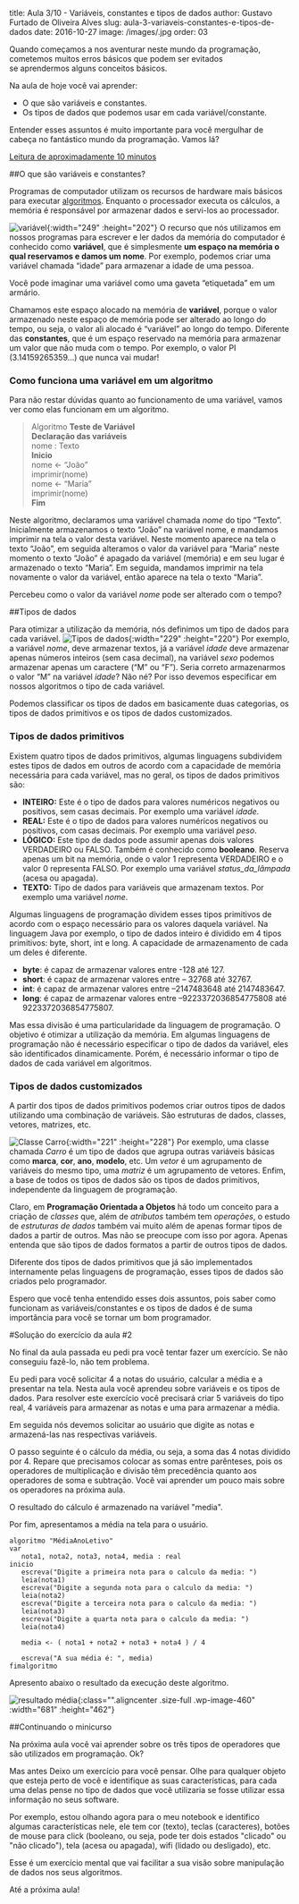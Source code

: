 title: Aula 3/10 - Variáveis, constantes e tipos de dados
author: Gustavo Furtado de Oliveira Alves
slug: aula-3-variaveis-constantes-e-tipos-de-dados
date: 2016-10-27
image: /images/.jpg
order: 03

Quando começamos a nos aventurar neste mundo da programação, cometemos
muitos erros básicos que podem ser evitados se aprendermos alguns
conceitos básicos.

Na aula de hoje você vai aprender:

-   O que são variáveis e constantes.
-   Os tipos de dados que podemos usar em cada variável/constante.

Entender esses assuntos é muito importante para você mergulhar de cabeça
no fantástico mundo da programação. Vamos lá?

<u>Leitura de aproximadamente 10 minutos</u>

##O que são variáveis e constantes?

Programas de computador utilizam os recursos de hardware mais básicos
para executar
[algoritmos](http://www.dicasdeprogramacao.com.br/o-que-e-algoritmo/).
Enquanto o processador executa os cálculos, a memória é responsável por
armazenar dados e servi-los ao processador.

![variável](/images/variável.jpg){:width="249" :height="202"}
O recurso que nós utilizamos em nossos programas para
escrever e ler dados da memória do computador é conhecido como
**variável**, que é simplesmente **um espaço na memória o qual
reservamos e damos um nome**. Por exemplo, podemos criar uma variável
chamada “idade” para armazenar a idade de uma pessoa.

Você pode imaginar uma variável como uma gaveta “etiquetada” em um
armário.

Chamamos este espaço alocado na memória de **variável**, porque o valor
armazenado neste espaço de memória pode ser alterado ao longo do tempo,
ou seja, o valor ali alocado é “variável” ao longo do tempo. Diferente
das **constantes**, que é um espaço reservado na memória para armazenar
um valor que não muda com o tempo. Por exemplo, o valor PI
(3.14159265359…) que nunca vai mudar!

### Como funciona uma variável em um algoritmo

Para não restar dúvidas quanto ao funcionamento de uma variável, vamos
ver como elas funcionam em um algoritmo.

> Algoritmo **Teste de Variável\
> Declaração das variáveis**\
> nome : Texto\
> **Inicio**\
> nome &lt;- “João”\
> imprimir(nome)\
> nome &lt;- “Maria”\
> imprimir(nome)\
> **Fim**

Neste algoritmo, declaramos uma variável chamada *nome* do tipo “Texto”.
Inicialmente armazenamos o texto “João” na variável nome, e mandamos
imprimir na tela o valor desta variável. Neste momento aparece na tela o
texto “João”, em seguida alteramos o valor da variável para “Maria”
neste momento o texto “João” é apagado da variável (memória) e em seu
lugar é armazenado o texto “Maria”. Em seguida, mandamos imprimir na
tela novamente o valor da variável, então aparece na tela o texto
“Maria”.

Percebeu como o valor da variável *nome* pode ser alterado com o tempo?

##Tipos de dados

Para otimizar a utilização da memória, nós definimos um tipo de dados
para cada variável.
![Tipos de dados](/images/tipos-de-dados.jpg){:width="229" :height="220"}
Por exemplo, a variável *nome*, deve armazenar textos, já a
variável *idade* deve armazenar apenas números inteiros (sem casa
decimal), na variável *sexo* podemos armazenar apenas um caractere (“M”
ou “F”). Seria correto armazenarmos o valor “M” na variável *idade*? Não
né? Por isso devemos especificar em nossos algoritmos o tipo de cada
variável.

Podemos classificar os tipos de dados em basicamente duas categorias, os
tipos de dados primitivos e os tipos de dados customizados.

### Tipos de dados primitivos

Existem quatro tipos de dados primitivos, algumas linguagens subdividem
estes tipos de dados em outros de acordo com a capacidade de memória
necessária para cada variável, mas no geral, os tipos de dados
primitivos são:

-   **INTEIRO:** Este é o tipo de dados para valores numéricos negativos
    ou positivos, sem casas decimais. Por exemplo uma variável *idade*.
-   **REAL:** Este é o tipo de dados para valores numéricos negativos ou
    positivos, com casas decimais. Por exemplo uma variável *peso*.
-   **LÓGICO:** Este tipo de dados pode assumir apenas dois valores
    VERDADEIRO ou FALSO. Também é conhecido como **booleano**. Reserva
    apenas um bit na memória, onde o valor 1 representa VERDADEIRO e o
    valor 0 representa FALSO. Por exemplo uma variável
    *status\_da\_lâmpada* (acesa ou apagada).
-   **TEXTO:** Tipo de dados para variáveis que armazenam textos. Por
    exemplo uma variável *nome*.

Algumas linguagens de programação dividem esses tipos primitivos de
acordo com o espaço necessário para os valores daquela variável. Na
linguagem Java por exemplo, o tipo de dados inteiro é dividido em 4
tipos primitivos: byte, short, int e long. A capacidade de armazenamento
de cada um deles é diferente.

-   **byte**: é capaz de armazenar valores entre -128 até 127.
-   **short**: é capaz de armazenar valores entre – 32768 até 32767.
-   **int**: é capaz de armazenar valores entre –2147483648
    até 2147483647.
-   **long**: é capaz de armazenar valores entre –9223372036854775808
    até 9223372036854775807.

Mas essa divisão é uma particularidade da linguagem de programação. O
objetivo é otimizar a utilização da memória. Em algumas linguagens de
programação não é necessário especificar o tipo de dados da variável,
eles são identificados dinamicamente. Porém, é necessário informar o
tipo de dados de cada variável em algoritmos.

### Tipos de dados customizados

A partir dos tipos de dados primitivos podemos criar outros tipos de
dados utilizando uma combinação de variáveis. São estruturas de dados,
classes, vetores, matrizes, etc.

![Classe Carro](/images/classe-carro.jpg){:width="221" :height="228"}
Por exemplo, uma classe chamada *Carro* é um tipo de dados
que agrupa outras variáveis básicas como **marca**, **cor**, **ano**,
**modelo**, etc. Um *vetor* é um agrupamento de variáveis do mesmo tipo,
uma *matriz* é um agrupamento de vetores. Enfim, a base de todos os
tipos de dados são os tipos de dados primitivos, independente da
linguagem de programação.

Claro, em **Programação Orientada a Objetos** há todo um conceito para a
criação de *classes* que, além de *atributos* também tem *operações*, o
estudo de *estruturas de dados* também vai muito além de apenas formar
tipos de dados a partir de outros. Mas não se preocupe com isso por
agora. Apenas entenda que são tipos de dados formatos a partir de outros
tipos de dados.

Diferente dos tipos de dados primitivos que já são implementados
internamente pelas linguagens de programação, esses tipos de dados são
criados pelo programador.

Espero que você tenha entendido esses dois assuntos, pois saber como
funcionam as variáveis/constantes e os tipos de dados é de suma
importância para você se tornar um bom programador.

#Solução do exercício da aula \#2

No final da aula passada eu pedi pra você tentar fazer um exercício. Se
não conseguiu fazê-lo, não tem problema.

Eu pedi para você solicitar 4 a notas do usuário, calcular a média e a
presentar na tela. Nesta aula você aprendeu sobre variáveis e os tipos
de dados. Para resolver este exercício você precisará criar 5 variáveis
do tipo real, 4 variáveis para armazenar as notas e uma para armazenar a
média.

Em seguida nós devemos solicitar ao usuário que digite as notas e
armazená-las nas respectivas variáveis.

O passo seguinte é o cálculo da média, ou seja, a soma das 4 notas
dividido por 4. Repare que precisamos colocar as somas entre
parênteses, pois os operadores de multiplicação e divisão têm
precedência quanto aos operadores de soma e subtração. Você vai aprender
um pouco mais sobre os operadores na próxima aula.

O resultado do cálculo é armazenado na variável "media".

Por fim, apresentamos a média na tela para o usuário.

``` {.lang:default .decode:true}
algoritmo "MédiaAnoLetivo"
var
   nota1, nota2, nota3, nota4, media : real
inicio
   escreva("Digite a primeira nota para o calculo da media: ")
   leia(nota1)
   escreva("Digite a segunda nota para o calculo da media: ")
   leia(nota2)
   escreva("Digite a terceira nota para o calculo da media: ")
   leia(nota3)
   escreva("Digite a quarta nota para o calculo da media: ")
   leia(nota4)

   media <- ( nota1 + nota2 + nota3 + nota4 ) / 4

   escreva("A sua média é: ", media)
fimalgoritmo
```

Apresento abaixo o resultado da execução deste algoritmo.

![resultado média](/images/resultado-media.png){:class="".aligncenter .size-full .wp-image-460" :width="681" :height="462"}

##Continuando o minicurso

Na próxima aula você vai aprender sobre os três tipos de operadores que
são utilizados em programação. Ok?

Mas antes Deixo um exercício para você pensar. Olhe para qualquer objeto
que esteja perto de você e identifique as suas características, para
cada uma delas pense no tipo de dados que você utilizaria se fosse
utilizar essa informação no seus software.

Por exemplo, estou olhando agora para o meu notebook e identifico
algumas características nele, ele tem cor (texto), teclas (caracteres),
botões de mouse para click (booleano, ou seja, pode ter dois estados
"clicado" ou "não clicado"), tela (acesa ou apagada), wifi (lidado ou
desligado), etc.

Esse é um exercício mental que vai facilitar a sua visão sobre
manipulação de dados nos seus algoritmos.

Até a próxima aula!
